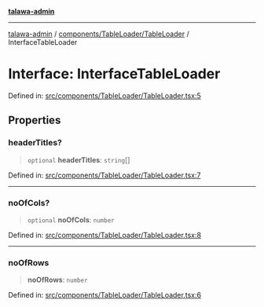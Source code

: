 [**talawa-admin**](../../../../README.md)

***

[talawa-admin](../../../../README.md) / [components/TableLoader/TableLoader](../README.md) / InterfaceTableLoader

# Interface: InterfaceTableLoader

Defined in: [src/components/TableLoader/TableLoader.tsx:5](https://github.com/bint-Eve/talawa-admin/blob/bb9ac170c0ec806cc5423650a66bbe110c3af5d9/src/components/TableLoader/TableLoader.tsx#L5)

## Properties

### headerTitles?

> `optional` **headerTitles**: `string`[]

Defined in: [src/components/TableLoader/TableLoader.tsx:7](https://github.com/bint-Eve/talawa-admin/blob/bb9ac170c0ec806cc5423650a66bbe110c3af5d9/src/components/TableLoader/TableLoader.tsx#L7)

***

### noOfCols?

> `optional` **noOfCols**: `number`

Defined in: [src/components/TableLoader/TableLoader.tsx:8](https://github.com/bint-Eve/talawa-admin/blob/bb9ac170c0ec806cc5423650a66bbe110c3af5d9/src/components/TableLoader/TableLoader.tsx#L8)

***

### noOfRows

> **noOfRows**: `number`

Defined in: [src/components/TableLoader/TableLoader.tsx:6](https://github.com/bint-Eve/talawa-admin/blob/bb9ac170c0ec806cc5423650a66bbe110c3af5d9/src/components/TableLoader/TableLoader.tsx#L6)
